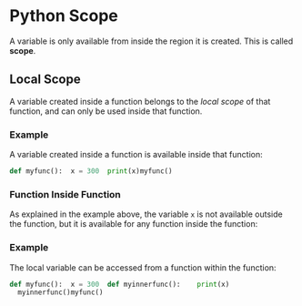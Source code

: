 
Python Scope
============


A variable is only available from inside the region it is 
created. This is called **scope**.


Local Scope
-----------


A variable created inside a function belongs to the *local scope* of 
that function, and can only be used inside that function.



### Example


A variable created inside a function is available inside that function:



```python
def myfunc():  x = 300  print(x)myfunc()
```


### Function Inside Function


As explained in the example above, the variable `x` is not available outside the function, 
but it is available for any function inside the function:



### Example


The local variable can be accessed from a function within the function:



```python
def myfunc():  x = 300  def myinnerfunc():    print(x)  
  myinnerfunc()myfunc()
```


